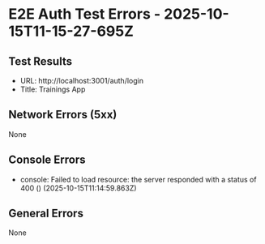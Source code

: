 # E2E Auth Test Errors - 2025-10-15T11-15-27-695Z

## Test Results
- URL: http://localhost:3001/auth/login
- Title: Trainings App

## Network Errors (5xx)
None

## Console Errors
- console: Failed to load resource: the server responded with a status of 400 () (2025-10-15T11:14:59.863Z)

## General Errors
None
